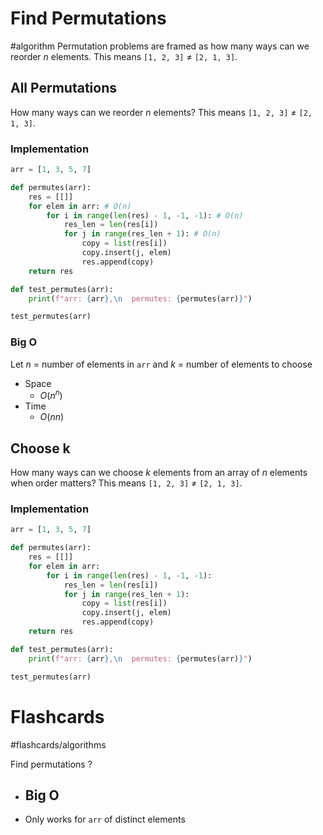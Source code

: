 # Find Permutations
#algorithm 
Permutation problems are framed as how many ways can we reorder $n$ elements. This means `[1, 2, 3]` $\neq$ `[2, 1, 3]`.
## All Permutations
How many ways can we reorder $n$ elements? This means `[1, 2, 3]` $\neq$ `[2, 1, 3]`.
### Implementation
```python
arr = [1, 3, 5, 7]

def permutes(arr):
	res = [[]]
	for elem in arr: # O(n)
		for i in range(len(res) - 1, -1, -1): # O(n)
			res_len = len(res[i])
			for j in range(res_len + 1): # O(n)
				copy = list(res[i])
				copy.insert(j, elem)
				res.append(copy)
	return res

def test_permutes(arr):
	print(f"arr: {arr},\n  permutes: {permutes(arr)}")

test_permutes(arr)
```
### Big O
Let $n$ = number of elements in `arr` and $k$ = number of elements to choose
- Space
	- $O(n^n)$
- Time
	- $O(nn)$
## Choose k
How many ways can we choose $k$ elements from an array of $n$ elements when order matters? This means `[1, 2, 3]` $\neq$ `[2, 1, 3]`.
### Implementation
```python
arr = [1, 3, 5, 7]

def permutes(arr):
	res = [[]]
	for elem in arr:
		for i in range(len(res) - 1, -1, -1):
			res_len = len(res[i])
			for j in range(res_len + 1):
				copy = list(res[i])
				copy.insert(j, elem)
				res.append(copy)
	return res

def test_permutes(arr):
	print(f"arr: {arr},\n  permutes: {permutes(arr)}")

test_permutes(arr)
```
# Flashcards
#flashcards/algorithms 

Find permutations
?
- Big O
	- 
- Only works for `arr` of distinct elements